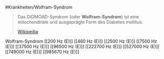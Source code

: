 #Krankheiten/Wolfram-Syndrom

> Das DIDMOAD-Syndrom (oder **Wolfram-Syndrom**) ist eine mitochondriale und ausgeprägte Form des Diabetes mellitus.
>
> [Wikipedia](https://de.wikipedia.org/wiki/DIDMOAD-Syndrom)

Wolfram-Syndrom
[[200 Hz (E)]]
[[460 Hz (E)]]
[[2500 Hz (E)]]
[[7500 Hz (E)]]
[[37500 Hz (E)]]
[[96500 Hz (E)]]
[[222700 Hz (E)]]
[[527000 Hz (E)]]
[[749000 Hz (E)]]
[[985670 Hz (E)]]